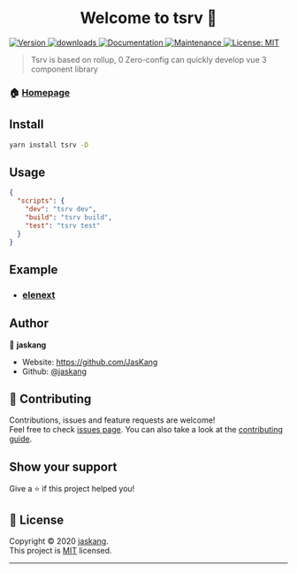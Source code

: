 <h1 align="center">Welcome to tsrv 👋</h1>
<p>
  <a href="https://www.npmjs.com/package/tsrv" target="_blank">
    <img alt="Version" src="https://img.shields.io/npm/v/tsrv.svg">
  </a>
   <a href="https://www.npmjs.com/package/tsrv">
    <img alt="downloads" src="https://img.shields.io/npm/dm/tsrv.svg?color=blue" target="_blank" />
  </a>
  <a href="https://github.com/jaskang/tsrv#readme" target="_blank">
    <img alt="Documentation" src="https://img.shields.io/badge/documentation-yes-brightgreen.svg" />
  </a>
  <a href="https://github.com/jaskang/tsrv/graphs/commit-activity" target="_blank">
    <img alt="Maintenance" src="https://img.shields.io/badge/Maintained%3F-yes-green.svg" />
  </a>
  <a href="https://github.com/jaskang/tsrv/blob/master/LICENSE" target="_blank">
    <img alt="License: MIT" src="https://img.shields.io/github/license/jaskang/tsrv" />
  </a>
</p>

> Tsrv is based on rollup, 0 Zero-config can quickly develop vue 3 component library

### 🏠 [Homepage](https://github.com/jaskang/tsrv)

## Install

```sh
yarn install tsrv -D
```

## Usage

```json
{
  "scripts": {
    "dev": "tsrv dev",
    "build": "tsrv build",
    "test": "tsrv test"
  }
}
```

## Example

- ### [elenext](https://github.com/JasKang/elenext)

## Author

👤 **jaskang**

- Website: https://github.com/JasKang
- Github: [@jaskang](https://github.com/jaskang)

## 🤝 Contributing

Contributions, issues and feature requests are welcome!<br />Feel free to check [issues page](https://github.com/jaskang/tsrv/issues). You can also take a look at the [contributing guide](https://github.com/jaskang/tsrv/blob/master/CONTRIBUTING.md).

## Show your support

Give a ⭐️ if this project helped you!

## 📝 License

Copyright © 2020 [jaskang](https://github.com/jaskang).<br />
This project is [MIT](https://github.com/jaskang/tsrv/blob/master/LICENSE) licensed.

---
